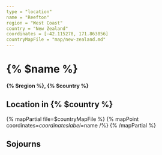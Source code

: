 ```yaml
---
type = "location"
name = "Reefton"
region = "West Coast"
country = "New Zealand"
coordinates = [-42.115278, 171.863056]
countryMapFile = "map/new-zealand.md"
---
```


# {% $name %}

**{% $region %}, {% $country %}**

## Location in {% $country %}

{% mapPartial file=$countryMapFile %}
  {% mapPoint coordinates=$coordinates label=$name /%}
{% /mapPartial %}

## Sojourns
